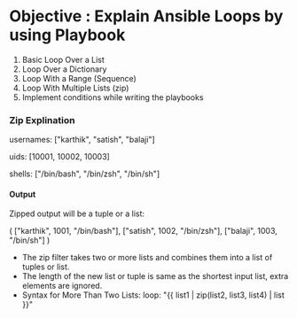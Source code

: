 # Objective : Explain Ansible Loops by using Playbook

   1. Basic Loop Over a List
   2. Loop Over a Dictionary
   3. Loop With a Range (Sequence)
   4. Loop With Multiple Lists (zip)
   5. Implement conditions while writing the playbooks

### Zip Explination
<div>
   usernames: ["karthik", "satish", "balaji"]
   
   uids: [10001, 10002, 10003]
   
   shells: ["/bin/bash", "/bin/zsh", "/bin/sh"]

   #### Output
   Zipped output will be a tuple or a list:
   
   (
   ["karthik", 1001, "/bin/bash"],
   ["satish", 1002, "/bin/zsh"],
   ["balaji", 1003, "/bin/sh"]
   )
</div>
   
- The zip filter takes two or more lists and combines them into a list of tuples or list.
- The length of the new list or tuple is same as the shortest input list, extra elements are ignored.
- Syntax for More Than Two Lists:
    loop: "{{ list1 | zip(list2, list3, list4) | list }}"

